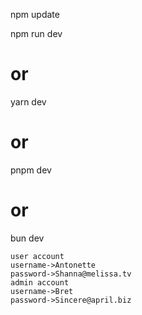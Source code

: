 npm update

npm run dev

# or

yarn dev

# or

pnpm dev

# or

bun dev

```
user account
username->Antonette
password->Shanna@melissa.tv
admin account
username->Bret
password->Sincere@april.biz

```
